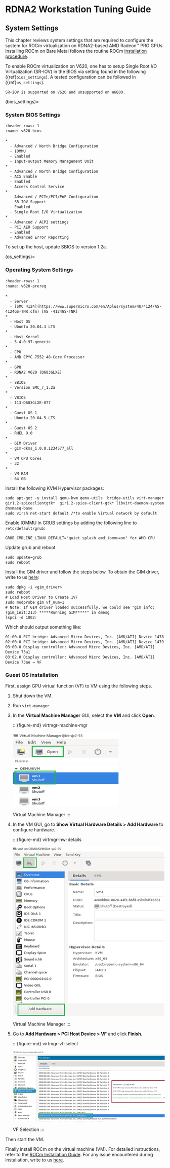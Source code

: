 # RDNA2 Workstation Tuning Guide

## System Settings

This chapter reviews system settings that are required to configure the system
for ROCm virtualization on RDNA2-based AMD Radeon™ PRO GPUs. Installing ROCm on
Bare Metal follows the routine ROCm
[installation procedure](../../deploy/linux/index.md).

To enable ROCm virtualization on V620, one has to setup Single Root I/O
Virtualization (SR-IOV) in the BIOS via setting found in the following
({ref}`bios_settings`). A tested configuration can be followed in
({ref}`os_settings`).

```{attention}
SR-IOV is supported on V620 and unsupported on W6800.
```

(bios_settings)=

### System BIOS Settings

```{list-table} Settings for the system BIOS in an ASrock platform.
:header-rows: 1
:name: v620-bios

*
  - Advanced / North Bridge Configuration
  - IOMMU
  - Enabled
  - Input-output Memory Management Unit
*
  - Advanced / North Bridge Configuration
  - ACS Enable
  - Enabled
  - Access Control Service
*
  - Advanced / PCIe/PCI/PnP Configuration
  - SR-IOV Support
  - Enabled
  - Single Root I/O Virtualization
*
  - Advanced / ACPI settings
  - PCI AER Support
  - Enabled
  - Advanced Error Reporting
```

To set up the host, update SBIOS to version 1.2a.

(os_settings)=

### Operating System Settings

```{list-table} System Configuration Prerequisites
:header-rows: 1
:name: v620-prereq

*
  - Server
  - [SMC 4124](https://www.supermicro.com/en/Aplus/system/4U/4124/AS-4124GS-TNR.cfm) [AS -4124GS-TNR]
*
  - Host OS
  - Ubuntu 20.04.3 LTS
*
  - Host Kernel
  - 5.4.0-97-generic
*
  - CPU
  - AMD EPYC 7552 48-Core Processor
*
  - GPU
  - RDNA2 V620 (D603GLXE)
*
  - SBIOS
  - Version SMC_r_1.2a
*
  - VBIOS
  - 113-D603GLXE-077
*
  - Guest OS 1
  - Ubuntu 20.04.5 LTS
*
  - Guest OS 2
  - RHEL 9.0
*
  - GIM Driver
  - gim-dkms_1.0.0.1234577_all
*
  - VM CPU Cores
  - 32
*
  - VM RAM
  - 64 GB
```

Install the following KVM Hypervisor packages:

```shell
sudo apt-get -y install qemu-kvm qemu-utils  bridge-utils virt-manager  gir1.2-spiceclientgtk*  gir1.2-spice-client-gtk* libvirt-daemon-system dnsmasq-base   
sudo virsh net-start default /*to enable Virtual network by default
```

Enable IOMMU in GRUB settings by adding the following line to
`/etc/default/grub`:

```none
GRUB_CMDLINE_LINUX_DEFAULT="quiet splash amd_iommu=on" for AMD CPU
```

Update grub and reboot

```shell
sudo update=grub
sudo reboot
```

Install the GIM driver and follow the steps below. To obtain the GIM driver,
write to us [here](mailto:CloudGPUsupport@amd.com):

```shell
sudo dpkg -i <gim_driver>
sudo reboot
# Load Host Driver to Create 1VF
sudo modprobe gim vf_num=1
# Note: If GIM driver loaded successfully, we could see "gim info:(gim_init:213) *****Running GIM*****" in dmesg 
lspci -d 1002:
```

Which should output something like:

```none
01:00.0 PCI bridge: Advanced Micro Devices, Inc. [AMD/ATI] Device 1478 
02:00.0 PCI bridge: Advanced Micro Devices, Inc. [AMD/ATI] Device 1479
03:00.0 Display controller: Advanced Micro Devices, Inc. [AMD/ATI] Device 73a1
03:02.0 Display controller: Advanced Micro Devices, Inc. [AMD/ATI] Device 73ae → VF
```

### Guest OS installation

First, assign GPU virtual function (VF) to VM using the following steps.

1. Shut down the VM.

2. Run `virt-manager`

3. In the **Virtual Machine Manager** GUI, select the **VM** and click **Open**.

   :::{figure-md} virtmgr-machine-mgr

   <img src="../../data/how_to/tuning_guides/image.014.png" alt="Virtual Machine Manager">

   Virtual Machine Manager
   :::

4. In the VM GUI, go to **Show Virtual Hardware Details > Add Hardware** to
   configure hardware.

   :::{figure-md} virtmgr-hw-details

   <img src="../../data/how_to/tuning_guides/image.015.png" alt="Show Virtual Hardware Details">

   Virtual Machine Manager
   :::

5. Go to **Add Hardware > PCI Host Device > VF** and click **Finish**.

   :::{figure-md} virtmgr-vf-select

   <img src="../../data/how_to/tuning_guides/image.016.png" alt="VF Selection">

   VF Selection
   :::

Then start the VM.

Finally install ROCm on the virtual machine (VM). For detailed instructions,
refer to the [ROCm Installation Guide](../../deploy/linux/index.md). For any
issue encountered during installation, write to us
[here](mailto:CloudGPUsupport@amd.com).
